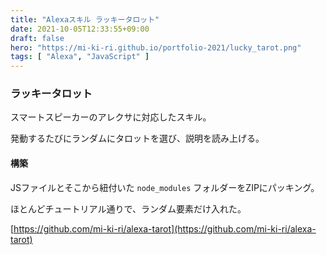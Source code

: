 ```yaml
---
title: "Alexaスキル ラッキータロット"
date: 2021-10-05T12:33:55+09:00
draft: false
hero: "https://mi-ki-ri.github.io/portfolio-2021/lucky_tarot.png"
tags: [ "Alexa", "JavaScript" ]
---
```


### ラッキータロット

スマートスピーカーのアレクサに対応したスキル。

発動するたびにランダムにタロットを選び、説明を読み上げる。

#### 構築

JSファイルとそこから紐付いた `node_modules` フォルダーをZIPにパッキング。

ほとんどチュートリアル通りで、ランダム要素だけ入れた。

[https://github.com/mi-ki-ri/alexa-tarot](https://github.com/mi-ki-ri/alexa-tarot)
